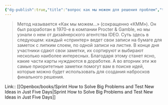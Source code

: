 ```yaml
---
{"dg-publish":true,"title":"вопрос как мы можем для решения проблем","tags":["quotes"],"date":"2024-03-02T12:59:11+03:00","modified_at":"2024-04-10T09:51:16+03:00","aliases":"вопрос как мы можем для решения проблем","dg-path":"/quotes/202403021259.md","permalink":"/quotes/202403021259/","dgPassFrontmatter":true}
---
```



> Метод называется «Как мы можем…» (сокращенно «КММ»). Он был разработан в 1970-е в компании Procter & Gamble, но мы узнали о нем от дизайнерского агентства IDEO. Суть здесь в следующем: каждый «спринтер» ведет свои записи на бумаге для заметок с липким слоем, по одной записи на листке. В конце дня участники сдают свои заметки, их сортируют и выбирают несколько наиболее интересных. Благодаря этому станет ясно, какие части карты нуждаются в доработке. А во вторник эти же самые приоритетные заметки помогут вам в поиске идей, которые можно будет использовать для создания набросков финального решения.

Link:: [[Openbox/books/Sprint How to Solve Big Problems and Test New Ideas in Just Five Days|Sprint How to Solve Big Problems and Test New Ideas in Just Five Days]]

